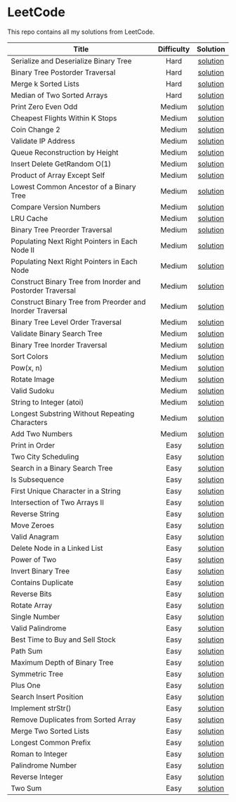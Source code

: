 # LeetCode

This repo contains all my solutions from LeetCode.

| Title                | Difficulty       | Solution  |
|---                   |:---:             |:---:      |
| Serialize and Deserialize Binary Tree | Hard | [solution](/leetcode/solutions/hard/serialize-and-deserialize-binary-tree/) |
| Binary Tree Postorder Traversal | Hard | [solution](/leetcode/solutions/hard/binary-tree-postorder-traversal/) |
| Merge k Sorted Lists | Hard | [solution](/leetcode/solutions/hard/merge-k-sorted-lists/) |
| Median of Two Sorted Arrays | Hard | [solution](/leetcode/solutions/hard/median-of-two-sorted-arrays/) |
| Print Zero Even Odd | Medium | [solution](/leetcode/solutions/medium/print-zero-even-odd/) |
| Cheapest Flights Within K Stops | Medium | [solution](/leetcode/solutions/medium/cheapest-flights-within-k-stops/) |
| Coin Change 2 | Medium | [solution](/leetcode/solutions/medium/coin-change-2/) |
| Validate IP Address | Medium | [solution](/leetcode/solutions/medium/validate-ip-address/) |
| Queue Reconstruction by Height | Medium | [solution](/leetcode/solutions/medium/queue-reconstruction-by-height/) |
| Insert Delete GetRandom O(1) | Medium | [solution](/leetcode/solutions/medium/insert-delete-getrandom-o1/) |
| Product of Array Except Self | Medium | [solution](/leetcode/solutions/medium/product-of-array-except-self/) |
| Lowest Common Ancestor of a Binary Tree | Medium | [solution](/leetcode/solutions/medium/lowest-common-ancestor-of-a-binary-tree/) |
| Compare Version Numbers | Medium | [solution](/leetcode/solutions/medium/compare-version-numbers/) |
| LRU Cache | Medium | [solution](/leetcode/solutions/medium/lru-cache/) |
| Binary Tree Preorder Traversal | Medium | [solution](/leetcode/solutions/medium/binary-tree-preorder-traversal/) |
| Populating Next Right Pointers in Each Node II | Medium | [solution](/leetcode/solutions/medium/populating-next-right-pointers-in-each-node-ii/) |
| Populating Next Right Pointers in Each Node | Medium | [solution](/leetcode/solutions/medium/populating-next-right-pointers-in-each-node/) |
| Construct Binary Tree from Inorder and Postorder Traversal | Medium | [solution](/leetcode/solutions/medium/construct-binary-tree-from-inorder-and-postorder-traversal/) |
| Construct Binary Tree from Preorder and Inorder Traversal | Medium | [solution](/leetcode/solutions/medium/construct-binary-tree-from-preorder-and-inorder-traversal/) |
| Binary Tree Level Order Traversal | Medium | [solution](/leetcode/solutions/medium/binary-tree-level-order-traversal/) |
| Validate Binary Search Tree | Medium | [solution](/leetcode/solutions/medium/validate-binary-search-tree/) |
| Binary Tree Inorder Traversal | Medium | [solution](/leetcode/solutions/medium/binary-tree-inorder-traversal/) |
| Sort Colors | Medium | [solution](/leetcode/solutions/medium/sort-colors/) |
| Pow(x, n) | Medium | [solution](/leetcode/solutions/medium/powx-n/) |
| Rotate Image | Medium | [solution](/leetcode/solutions/medium/rotate-image/) |
| Valid Sudoku | Medium | [solution](/leetcode/solutions/medium/valid-sudoku/) |
| String to Integer (atoi) | Medium | [solution](/leetcode/solutions/medium/string-to-integer-atoi/) |
| Longest Substring Without Repeating Characters | Medium | [solution](/leetcode/solutions/medium/longest-substring-without-repeating-characters/) |
| Add Two Numbers | Medium | [solution](/leetcode/solutions/medium/add-two-numbers/) |
| Print in Order | Easy | [solution](/leetcode/solutions/easy/print-in-order/) |
| Two City Scheduling | Easy | [solution](/leetcode/solutions/easy/two-city-scheduling/) |
| Search in a Binary Search Tree | Easy | [solution](/leetcode/solutions/easy/search-in-a-binary-search-tree/) |
| Is Subsequence | Easy | [solution](/leetcode/solutions/easy/is-subsequence/) |
| First Unique Character in a String | Easy | [solution](/leetcode/solutions/easy/first-unique-character-in-a-string/) |
| Intersection of Two Arrays II | Easy | [solution](/leetcode/solutions/easy/intersection-of-two-arrays-ii/) |
| Reverse String | Easy | [solution](/leetcode/solutions/easy/reverse-string/) |
| Move Zeroes | Easy | [solution](/leetcode/solutions/easy/move-zeroes/) |
| Valid Anagram | Easy | [solution](/leetcode/solutions/easy/valid-anagram/) |
| Delete Node in a Linked List | Easy | [solution](/leetcode/solutions/easy/delete-node-in-a-linked-list/) |
| Power of Two | Easy | [solution](/leetcode/solutions/easy/power-of-two/) |
| Invert Binary Tree | Easy | [solution](/leetcode/solutions/easy/invert-binary-tree/) |
| Contains Duplicate | Easy | [solution](/leetcode/solutions/easy/contains-duplicate/) |
| Reverse Bits | Easy | [solution](/leetcode/solutions/easy/reverse-bits/) |
| Rotate Array | Easy | [solution](/leetcode/solutions/easy/rotate-array/) |
| Single Number | Easy | [solution](/leetcode/solutions/easy/single-number/) |
| Valid Palindrome | Easy | [solution](/leetcode/solutions/easy/valid-palindrome/) |
| Best Time to Buy and Sell Stock | Easy | [solution](/leetcode/solutions/easy/best-time-to-buy-and-sell-stock/) |
| Path Sum | Easy | [solution](/leetcode/solutions/easy/path-sum/) |
| Maximum Depth of Binary Tree | Easy | [solution](/leetcode/solutions/easy/maximum-depth-of-binary-tree/) |
| Symmetric Tree | Easy | [solution](/leetcode/solutions/easy/symmetric-tree/) |
| Plus One | Easy | [solution](/leetcode/solutions/easy/plus-one/) |
| Search Insert Position | Easy | [solution](/leetcode/solutions/easy/search-insert-position/) |
| Implement strStr() | Easy | [solution](/leetcode/solutions/easy/implement-strstr/) |
| Remove Duplicates from Sorted Array | Easy | [solution](/leetcode/solutions/easy/remove-duplicates-from-sorted-array/) |
| Merge Two Sorted Lists | Easy | [solution](/leetcode/solutions/easy/merge-two-sorted-lists/) |
| Longest Common Prefix | Easy | [solution](/leetcode/solutions/easy/longest-common-prefix/) |
| Roman to Integer | Easy | [solution](/leetcode/solutions/easy/roman-to-integer/) |
| Palindrome Number | Easy | [solution](/leetcode/solutions/easy/palindrome-number/) |
| Reverse Integer | Easy | [solution](/leetcode/solutions/easy/reverse-integer/) |
| Two Sum | Easy | [solution](/leetcode/solutions/easy/two-sum/) |
